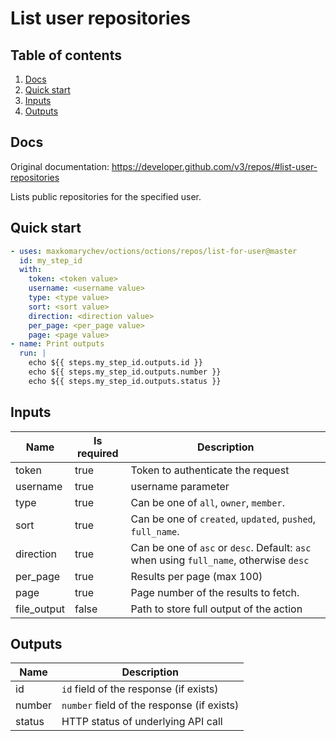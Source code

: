 # List user repositories

## Table of contents

1. [Docs](#docs)
1. [Quick start](#quick-start)
1. [Inputs](#inputs)
1. [Outputs](#outputs)

<a name="quick-start" ></a>
## Docs

Original documentation: https://developer.github.com/v3/repos/#list-user-repositories

Lists public repositories for the specified user.


<a name="quick start" ></a>
## Quick start

```yaml
- uses: maxkomarychev/octions/octions/repos/list-for-user@master
  id: my_step_id
  with:
    token: <token value>
    username: <username value>
    type: <type value>
    sort: <sort value>
    direction: <direction value>
    per_page: <per_page value>
    page: <page value>
- name: Print outputs
  run: |
    echo ${{ steps.my_step_id.outputs.id }}
    echo ${{ steps.my_step_id.outputs.number }}
    echo ${{ steps.my_step_id.outputs.status }}
```


<a name="inputs" ></a>
## Inputs

| Name | Is required | Description |
|---|---|---|
|token|true|Token to authenticate the request
|username|true|username parameter
|type|true|Can be one of `all`, `owner`, `member`.
|sort|true|Can be one of `created`, `updated`, `pushed`, `full_name`.
|direction|true|Can be one of `asc` or `desc`. Default: `asc` when using `full_name`, otherwise `desc`
|per_page|true|Results per page (max 100)
|page|true|Page number of the results to fetch.
|file_output|false|Path to store full output of the action

<a name="outputs" ></a>
## Outputs

| Name | Description |
|---|---|
|id|`id` field of the response (if exists)|
|number|`number` field of the response (if exists)|
|status|HTTP status of underlying API call|

